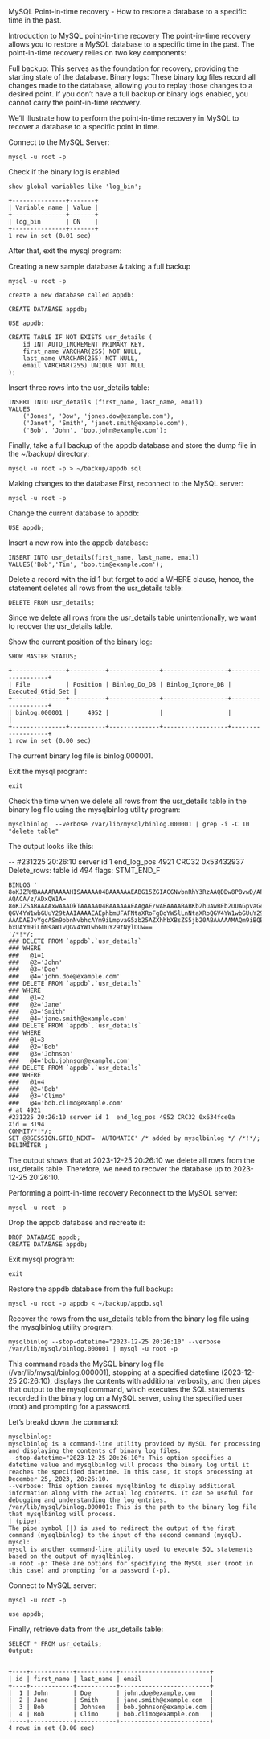 MySQL Point-in-time recovery - How to restore a database to a specific time in the past.

Introduction to MySQL point-in-time recovery
The point-in-time recovery allows you to restore a MySQL database to a specific time in the past. The point-in-time recovery relies on two key components:

Full backup: This serves as the foundation for recovery, providing the starting state of the database.
Binary logs: These binary log files record all changes made to the database, allowing you to replay those changes to a desired point.
If you don’t have a full backup or binary logs enabled, you cannot carry the point-in-time recovery.

We’ll illustrate how to perform the point-in-time recovery in MySQL to recover a database to a specific point in time.


Connect to the MySQL Server:

    mysql -u root -p

Check if the binary log is enabled

    show global variables like 'log_bin';

    +---------------+-------+
    | Variable_name | Value |
    +---------------+-------+
    | log_bin       | ON    |
    +---------------+-------+
    1 row in set (0.01 sec)

After that, exit the mysql program:

Creating a new sample database & taking a full backup

    mysql -u root -p

    create a new database called appdb:
    
    CREATE DATABASE appdb;
    
    USE appdb;
    
    CREATE TABLE IF NOT EXISTS usr_details (
        id INT AUTO_INCREMENT PRIMARY KEY,
        first_name VARCHAR(255) NOT NULL,
        last_name VARCHAR(255) NOT NULL,
        email VARCHAR(255) UNIQUE NOT NULL
    );

Insert three rows into the usr_details table:

    INSERT INTO usr_details (first_name, last_name, email) 
    VALUES
        ('Jones', 'Dow', 'jones.dow@example.com'),
        ('Janet', 'Smith', 'janet.smith@example.com'),
        ('Bob', 'John', 'bob.john@example.com');

Finally, take a full backup of the appdb database and store the dump file in the ~/backup/ directory:

    mysql -u root -p > ~/backup/appdb.sql

Making changes to the database
First, reconnect to the MySQL server:

    mysql -u root -p

Change the current database to appdb:

    USE appdb;

Insert a new row into the appdb database:

    INSERT INTO usr_details(first_name, last_name, email)
    VALUES('Bob','Tim', 'bob.tim@example.com');

Delete a record with the id 1 but forget to add a WHERE clause, hence, the statement deletes all rows from the usr_details table:

    DELETE FROM usr_details;

Since we delete all rows from the usr_details table unintentionally, we want to recover the usr_details table.

Show the current position of the binary log:

    SHOW MASTER STATUS;
    
    +---------------+----------+--------------+------------------+-------------------+
    | File          | Position | Binlog_Do_DB | Binlog_Ignore_DB | Executed_Gtid_Set |
    +---------------+----------+--------------+------------------+-------------------+
    | binlog.000001 |     4952 |              |                  |                   |
    +---------------+----------+--------------+------------------+-------------------+
    1 row in set (0.00 sec)

The current binary log file is binlog.000001.

Exit the mysql program:

    exit


Check the time when we delete all rows from the usr_details table in the binary log file using the mysqlbinlog utility program:

    mysqlbinlog  --verbose /var/lib/mysql/binlog.000001 | grep -i -C 10 "delete table"

The output looks like this:

--
    #231225 20:26:10 server id 1  end_log_pos 4921 CRC32 0x53432937         Delete_rows: table id 494 flags: STMT_END_F
    
    BINLOG '
    8oKJZRMBAAAARAAAAHISAAAAAO4BAAAAAAEABG15ZGIACGNvbnRhY3RzAAQDDw8PBvwD/AP8AwAB
    AQACA/z/ADxQW1A=
    8oKJZSABAAAAxwAAADkTAAAAAO4BAAAAAAEAAgAE/wABAAAABABKb2huAwBEb2UUAGpvaG4uZG9l
    QGV4YW1wbGUuY29tAAIAAAAEAEphbmUFAFNtaXRoFgBqYW5lLnNtaXRoQGV4YW1wbGUuY29tAAMA
    AAADAEJvYgcASm9obnNvbhcAYm9iLmpvaG5zb25AZXhhbXBsZS5jb20ABAAAAAMAQm9iBQBDbGlt
    bxUAYm9iLmNsaW1vQGV4YW1wbGUuY29tNylDUw==
    '/*!*/;
    ### DELETE FROM `appdb`.`usr_details`
    ### WHERE
    ###   @1=1
    ###   @2='John'
    ###   @3='Doe'
    ###   @4='john.doe@example.com'
    ### DELETE FROM `appdb`.`usr_details`
    ### WHERE
    ###   @1=2
    ###   @2='Jane'
    ###   @3='Smith'
    ###   @4='jane.smith@example.com'
    ### DELETE FROM `appdb`.`usr_details`
    ### WHERE
    ###   @1=3
    ###   @2='Bob'
    ###   @3='Johnson'
    ###   @4='bob.johnson@example.com'
    ### DELETE FROM `appdb`.`usr_details`
    ### WHERE
    ###   @1=4
    ###   @2='Bob'
    ###   @3='Climo'
    ###   @4='bob.climo@example.com'
    # at 4921
    #231225 20:26:10 server id 1  end_log_pos 4952 CRC32 0x634fce0a         Xid = 3194
    COMMIT/*!*/;
    SET @@SESSION.GTID_NEXT= 'AUTOMATIC' /* added by mysqlbinlog */ /*!*/;
    DELIMITER ;

The output shows that at 2023-12-25 20:26:10 we delete all rows from the usr_details table. Therefore, we need to recover the database up to 2023-12-25 20:26:10.

Performing a point-in-time recovery
Reconnect to the MySQL server:

    mysql -u root -p

Drop the appdb database and recreate it:

    DROP DATABASE appdb;
    CREATE DATABASE appdb;

Exit mysql program:

    exit

Restore the appdb database from the full backup:

    mysql -u root -p appdb < ~/backup/appdb.sql

Recover the rows from the usr_details table from the binary log file using the mysqlbinlog utility program:

    mysqlbinlog --stop-datetime="2023-12-25 20:26:10" --verbose /var/lib/mysql/binlog.000001 | mysql -u root -p 

This command reads the MySQL binary log file (/var/lib/mysql/binlog.000001), stopping at a specified datetime (2023-12-25 20:26:10), displays the contents with additional verbosity, and then pipes that output to the mysql command, which executes the SQL statements recorded in the binary log on a MySQL server, using the specified user (root) and prompting for a password.

Let’s breakd down the command:

    mysqlbinlog:
    mysqlbinlog is a command-line utility provided by MySQL for processing and displaying the contents of binary log files.
    --stop-datetime="2023-12-25 20:26:10": This option specifies a datetime value and mysqlbinlog will process the binary log until it reaches the specified datetime. In this case, it stops processing at December 25, 2023, 20:26:10.
    --verbose: This option causes mysqlbinlog to display additional information along with the actual log contents. It can be useful for debugging and understanding the log entries.
    /var/lib/mysql/binlog.000001: This is the path to the binary log file that mysqlbinlog will process.
    | (pipe):
    The pipe symbol (|) is used to redirect the output of the first command (mysqlbinlog) to the input of the second command (mysql).
    mysql:
    mysql is another command-line utility used to execute SQL statements based on the output of mysqlbinlog.
    -u root -p: These are options for specifying the MySQL user (root in this case) and prompting for a password (-p).

Connect to MySQL server:

    mysql -u root -p

    use appdb;

Finally, retrieve data from the usr_details table:

    SELECT * FROM usr_details;
    Output:
    
    
    +----+------------+-----------+-------------------------+
    | id | first_name | last_name | email                   |
    +----+------------+-----------+-------------------------+
    |  1 | John       | Doe       | john.doe@example.com    |
    |  2 | Jane       | Smith     | jane.smith@example.com  |
    |  3 | Bob        | Johnson   | bob.johnson@example.com |
    |  4 | Bob        | Climo     | bob.climo@example.com   |
    +----+------------+-----------+-------------------------+
    4 rows in set (0.00 sec)
